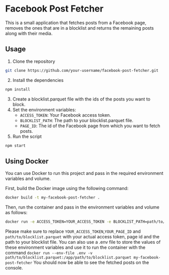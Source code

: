 # Facebook Post Fetcher

This is a small application that fetches posts from a Facebook page, removes the ones that are in a blocklist and returns the remaining posts along with their media.

## Usage

1. Clone the repository

```bash
git clone https://github.com/your-username/facebook-post-fetcher.git
```

2. Install the dependencies

```bash
npm install
```

3. Create a blocklist.parquet file with the ids of the posts you want to block.
4. Set the environment variables:
   - `ACCESS_TOKEN`: Your Facebook access token.
   - `BLOCKLIST_PATH`: The path to your blocklist.parquet file.
   - `PAGE_ID`: The id of the Facebook page from which you want to fetch posts.
5. Run the script

```bash
npm start
```

## Using Docker

You can use Docker to run this project and pass in the required environment variables and volume.

First, build the Docker image using the following command:

```bash
docker build -t my-facebook-post-fetcher .
```

Then, run the container and pass in the environment variables and volume as follows:

```bash
docker run -e ACCESS_TOKEN=YOUR_ACCESS_TOKEN -e BLOCKLIST_PATH=path/to/blocklist.parquet -e PAGE_ID=YOUR_PAGE_ID -v path/to/blocklist.parquet:/app/path/to/blocklist.parquet my-facebook-post-fetcher
```

Please make sure to replace `YOUR_ACCESS_TOKEN`,`YOUR_PAGE_ID` and `path/to/blocklist.parquet` with your actual access token, page id and the path to your blocklist file.
You can also use a .env file to store the values of these environment variables and use it to run the container with the command `docker run --env-file .env -v path/to/blocklist.parquet:/app/path/to/blocklist.parquet my-facebook-post-fetcher`
You should now be able to see the fetched posts on the console.

